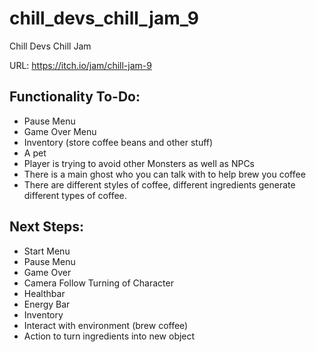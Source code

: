 # chill_devs_chill_jam_9
Chill Devs Chill Jam

URL: https://itch.io/jam/chill-jam-9


## Functionality To-Do:
- Pause Menu
- Game Over Menu
- Inventory (store coffee beans and other stuff)
- A pet
- Player is trying to avoid other Monsters as well as NPCs
- There is a main ghost who you can talk with to help brew you coffee
- There are different styles of coffee, different ingredients generate different types of coffee.

## Next Steps:
-  Start Menu
-  Pause Menu
-  Game Over
-  Camera Follow Turning of Character
-  Healthbar
-  Energy Bar
-  Inventory
-  Interact with environment (brew coffee)
-  Action to turn ingredients into new object

